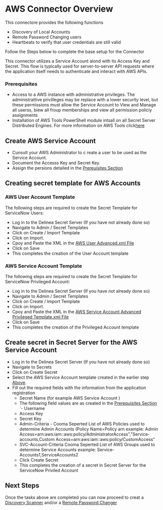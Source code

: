  # AWS Connector Overview

This connectore provides the following functions  

- Discovery of Local Accounts
- Remote Password Changing users
- Heartbeats to verify that user credentials are still valid

Follow the Steps below to complete the base setup for the Connector

This connector utilizes a Service Account alond with its Access Key and Secret. This flow is typically used for server-to-server API requests where the application itself needs to authenticate and interact with AWS APIs.
​
### Prerequisites

- Access to a AWS instance with administrative privileges. The administrattive privilleges may be replace with a lower security level, but these permissions must allow the Service Account to View and Manage all userss, biew all froup memberships and view all permission policiy assignments 
- Installation of AWS Tools PowerShell module intsall on all Secret Server Distributed Engines.  For more information on AWS Tools click[here](https://www.powershellgallery.com/packages/AWS.Tools.IdentityManagement/4.1.483)

## Create AWS Service Account
- Cunsult your AWS Administrator to c reate a user to be used as the Service Account.
- Document the Accesss Key and Secret Key.  
- Assign the persions detailed in the [Prereuisites Section](#prerequisites)



## Creating secret template for AWS Accounts 

### AWS User Account Template

The following steps are required to create the Secret Template for ServiceNow Users:

- Log in to the Delinea Secret Server (If you have not already done so)
- Navigate to Admin / Secret Templates
- Click on Create / Import Template
- Click on Import.
- Cpoy and Paste the XML in the [AWS User Advanced.xml File](./Templates/AWS%20User%20Advanced%20Template.xml)
- Click on Save
- This completes the creation of the User Account template

### AWS Service Account Template

The following steps are required to create the Secret Template for ServiceNow Privileged Account:

- Log in to the Delinea Secret Server (If you have not already done so)
- Navigate to Admin / Secret Templates
- Click on Create / Import Template
- Click on Import.
- Cpoy and Paste the XML in the [AWS Service Account Advanced Privileged Template.xml File](./Templates/AWS%20Service%20Account%20Advanced%20Template.xml)
- Click on Save
- This completes the creation of the Privileged Account template


## Create secret in Secret Server for the AWS Service Account
 
- Log in to the Delinea Secret Server (If you have not already done so)
- Navigate to Secrets
- Click on Create Secret
- Select the AWS Service Account template created in the earlier step [Above](#aws-service-account-template).
- Fill out the required fields with the information from the application registration
    - Secret Name (for example AWS Service Account )
    - The following field values are as created in the [Prerequisites Section](#prerequisites)
    `- Username 
    - Access Key
    - Secret Key
  - Admin-Criteria  - Cooma Seperted List of AWS Policies used to determine Admin Accounts (Policy Name=Policy arn
      example: Admin Access=arn:aws:iam::aws:policy/AdministratorAccess","Service-accounts,Custom Access=arn:aws:iam::aws:policy/CustomAccess" 
  - SVC-Account-Criteria Cooma Seperted List of AWS Groups used to determine Service Accounts 
        example:  Service-Accounts1,ServiceAccounts2
  - Click Create Secret
  - This completes the creation of a secret in Secret Server for the ServiceNow Priviled Account

## Next Steps

Once the tasks above are completed you can now proceed to creat a [Discovery Scanner](./Discovery/readme.md) and/or a [Remote Password Changer](./Remote%20Password%20Changer/readme.md)
